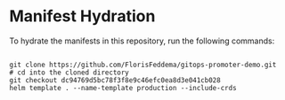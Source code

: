 
# Manifest Hydration

To hydrate the manifests in this repository, run the following commands:

```shell

git clone https://github.com/FlorisFeddema/gitops-promoter-demo.git
# cd into the cloned directory
git checkout dc94769d5bc78f3f8e9c46efc0ea8d3e041cb028
helm template . --name-template production --include-crds
```